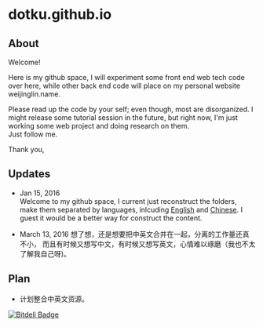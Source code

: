 # dotku.github.io

## About

Welcome!  

Here is my github space, I will experiment some front end web tech 
code over here, while other back end code will place on my personal 
website weijinglin.name.  

Please read up the code by your self; even though, most are disorganized.
I might release some tutorial session in the future, but right now, I'm 
just working some web project and doing research on them.  
Just follow me.  

Thank you,

## Updates
- Jan 15, 2016  
Welcome to my github space, I current just reconstruct the folders,
make them separated by languages, inlcuding [English] and [Chinese].
I guest it would be a better way for construct the content.

- March 13, 2016
想了想，还是想要把中英文合并在一起，分离的工作量还真不小，
而且有时候又想写中文，有时候又想写英文，心情难以琢磨（我也不太了解我自己呀)。

## Plan
- 计划整合中英文资源。

[English]: en
[Chinese]: cn


[![Bitdeli Badge](https://d2weczhvl823v0.cloudfront.net/dotku/dotku.github.io/trend.png)](https://bitdeli.com/free "Bitdeli Badge")
